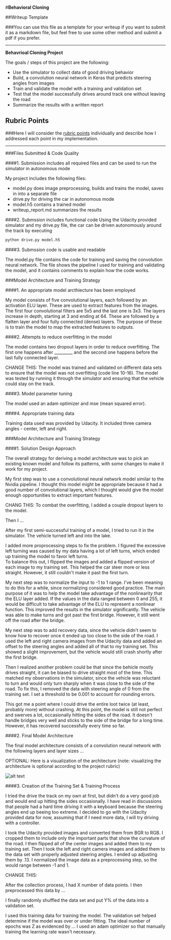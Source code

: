 #**Behavioral Cloning** 

##Writeup Template

###You can use this file as a template for your writeup if you want to submit it as a markdown file, but feel free to use some other method and submit a pdf if you prefer.

---

**Behavrioal Cloning Project**

The goals / steps of this project are the following:
* Use the simulator to collect data of good driving behavior
* Build, a convolution neural network in Keras that predicts steering angles from images
* Train and validate the model with a training and validation set
* Test that the model successfully drives around track one without leaving the road
* Summarize the results with a written report


[//]: # (Image References)

[image1]: ./examples/placeholder.png "Model Visualization"
[image2]: ./examples/placeholder.png "Grayscaling"
[image3]: ./examples/placeholder_small.png "Recovery Image"
[image4]: ./examples/placeholder_small.png "Recovery Image"
[image5]: ./examples/placeholder_small.png "Recovery Image"
[image6]: ./examples/placeholder_small.png "Normal Image"
[image7]: ./examples/placeholder_small.png "Flipped Image"

## Rubric Points
###Here I will consider the [rubric points](https://review.udacity.com/#!/rubrics/432/view) individually and describe how I addressed each point in my implementation.  

---
###Files Submitted & Code Quality

####1. Submission includes all required files and can be used to run the simulator in autonomous mode

My project includes the following files:
* model.py does image preprocessing, builds and trains the model, saves in into a separate file
* drive.py for driving the car in autonomous mode
* model.h5 contains a trained model 
* writeup_report.md summarizes the results

####2. Submssion includes functional code
Using the Udacity provided simulator and my drive.py file, the car can be driven autonomously around the track by executing 
```sh
python drive.py model.h5
```

####3. Submssion code is usable and readable

The model.py file contains the code for training and saving the convolution neural network. The file shows the pipeline I used for training and validating the model, and it contains comments to explain how the code works.

###Model Architecture and Training Strategy

####1. An appropriate model arcthiecture has been employed

My model consists of five convolutional layers, each followed by an activation ELU layer.  These are used to extract features from the images.  The first four convolutional filters are 5x5 and the last one is 3x3.  The layers increase in depth, starting at 3 and ending at 64.
These are followed by a flatten layer and four fully connected (dense) layers.  The purpose of these is to train the model to map the extracted features to outputs.  

####2. Attempts to reduce overfitting in the model

The model contains two dropout layers in order to reduce overfitting.  The first one happens after _________ and the second one happens before the last fully connected layer.

CHANGE THIS:
The model was trained and validated on different data sets to ensure that the model was not overfitting (code line 10-16). The model was tested by running it through the simulator and ensuring that the vehicle could stay on the track.

####3. Model parameter tuning

The model used an adam optimizer and mse (mean squared error).

####4. Appropriate training data

Training data used was provided by Udacity.  It included three camera angles - center, left and right.

###Model Architecture and Training Strategy

####1. Solution Design Approach

The overall strategy for deriving a model architecture was to pick an existing known model and follow its patterns, with some changes to make it work for my project.

My first step was to use a convolutional neural network model similar to the Nvidia pipeline.   I thought this model might be appropriate because it had a good number of convolutional layers, which I thought would give the model enough opportunities to extract important features.

CHANG THIS:
To combat the overfitting, I added a couple dropout layers to the model.

Then I ...

After my first semi-successful training of a model, I tried to run it in the simulator.  The vehicle turned left and into the lake.  

I added more proprocessing steps to fix the problem.  I figured the excessive left turning was caused by my data having a lot of left turns, which ended up training the model to favor left turns.  
To balance this out, I flipped the images and added a flipped version of each image to my training set.
This helped the car steer more or less straight.  However, it still couldn't make it past the first turn.

My next step was to normalize the input to -1 to 1 range.  I've been meaning to do this for a while, since normalizing considered good practice.  The main purpose of it was to help the model take advantage of the nonlinearity that the ELU layer added.  If the values in the data ranged between 0 and 255, it would be difficult to take advantage of the ELU to represent a nonlinear function.
This improved the results in the simulator significantly.  The vehicle was able to make turns and got past the first bridge.
However, it still went off the road after the bridge.

My next step was to add recovery data, since the vehicle didn't seem to know how to recover once it ended up too close to the side of the road.
I used the left and right camera images from the Udacity data and added an offset to the steering angles and added all of that to my training set.
This showed a slight improvement, but the vehicle would still crash shortly after the first bridge.

Then I realized another problem could be that since the behicle mostly drives straight, it can be biased to drive straight most of the time.  This matched my observations in the simulator, since the vehicle was reluctant to turn and would only turn sharply when it was close to the side of the road.
To fix this, I removed the data with steering angle of 0 from the training set.  I set a threshold to be 0.001 to account for rounding errors.

This got me a point where I could drive the entire loot twice (at least, probably more) without crashing.
At this point, the model is still not perfect and swerves a lot, occasionally hitting the sides of the road.  It doesn't handle bridges very well and sticks to the side of the bridge for a long time.
However, it has recovered successfully every time so far. 


####2. Final Model Architecture

The final model architecture consists of a convolution neural network with the following layers and layer sizes ...

OPTIONAL:
Here is a visualization of the architecture (note: visualizing the architecture is optional according to the project rubric)

![alt text][image1]

####3. Creation of the Training Set & Training Process

I tried the drive the track on my own at first, but didn't do a very good job and would end up hitting the sides occasionally.  I have read in discussions that people had a hard time driving it with a keyboard because the steering angles end up beeing too extreme.
I decided to go with the Udacity provided data for now, assuming that if I need more data, I will try driving with a controller.

I took the Udacity provided images and converted them from BGR to RGB.  I cropped them to include only the important parts that show the curvature of the road.  I then flipped all of the center images and added them to my training set.
Then I took the left and right camera images and added them to the data set with properly adjusted steering angles.  I ended up adjusting them by .13.
I normalized the image data as a preprocessing step, so the would range between -1 and 1.

CHANGE THIS:

After the collection process, I had X number of data points. I then preprocessed this data by ...


I finally randomly shuffled the data set and put Y% of the data into a validation set. 

I used this training data for training the model. The validation set helped determine if the model was over or under fitting. The ideal number of epochs was Z as evidenced by ... I used an adam optimizer so that manually training the learning rate wasn't necessary.
